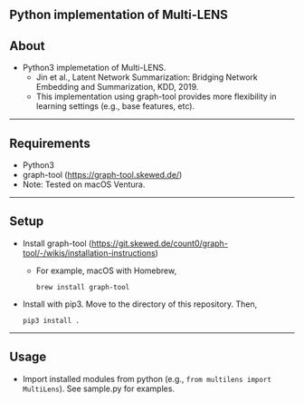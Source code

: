 ## Python implementation of Multi-LENS

About
-----
* Python3 implemetation of Multi-LENS.
  * Jin et al., Latent Network Summarization: Bridging Network Embedding and Summarization, KDD, 2019.
  * This implementation using graph-tool provides more flexibility in learning settings (e.g., base features, etc).
******

Requirements
-----
* Python3
* graph-tool (https://graph-tool.skewed.de/)
* Note: Tested on macOS Ventura.
******

Setup
-----
* Install graph-tool (https://git.skewed.de/count0/graph-tool/-/wikis/installation-instructions)
  * For example, macOS with Homebrew,

    `brew install graph-tool`

* Install with pip3. Move to the directory of this repository. Then,

    `pip3 install .`

******

Usage
-----
* Import installed modules from python (e.g., `from multilens import MultiLens`). See sample.py for examples.
